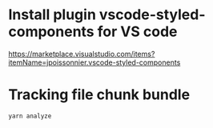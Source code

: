 # Install plugin vscode-styled-components for VS code
https://marketplace.visualstudio.com/items?itemName=jpoissonnier.vscode-styled-components

# Tracking file chunk bundle

`yarn analyze`
